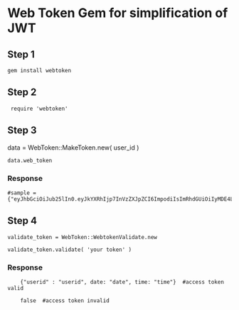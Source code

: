 # Web Token Gem for simplification of JWT

## Step 1
	gem install webtoken

## Step 2

	 require 'webtoken'

## Step 3
 
   data = WebToken::MakeToken.new( user_id )

    data.web_token  

###  Response
   
    #sample = {"eyJhbGciOiJub25lIn0.eyJkYXRhIjp7InVzZXJpZCI6ImpodiIsImRhdGUiOiIyMDE4LTA1LTI1IiwidGltZSI6IjIwMTgtMDUtMjUgMTI6Mzk6MzIgKzA1MzAifX0."}


## Step 4

    validate_token = WebToken::WebtokenValidate.new

    validate_token.validate( 'your token' )

###    Response
		{"userid" : "userid", date: "date", time: "time"}  #access token valid

		false  #access token invalid
